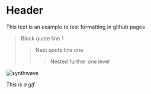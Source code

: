 # Header

<p>This text is an example to test formatting in github pages</p>

> Block quote line 1
> > Nest quote line one
> > > Nested further one level

![synthwave](https://user-images.githubusercontent.com/75505093/168199563-48509191-07e4-4a4b-bc37-965950074915.gif)

<i>This is a gif</i>

<br />
